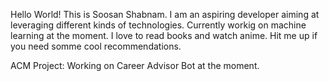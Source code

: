 Hello World!
This is Soosan Shabnam. 
I am an aspiring developer aiming at leveraging different kinds of technologies. 
Currently workig on machine learning at the moment. 
I love to read books and watch anime. Hit me up if you need somme cool recommendations. 

ACM Project:
  Working on Career Advisor Bot at the moment. 
